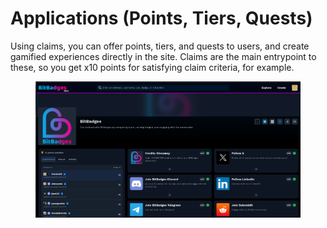 # Applications (Points, Tiers, Quests)

Using claims, you can offer points, tiers, and quests to users, and create gamified experiences directly in the site. Claims are the main entrypoint to these, so you get x10 points for satisfying claim criteria, for example.

<figure><img src="../../.gitbook/assets/image (201).png" alt=""><figcaption></figcaption></figure>
